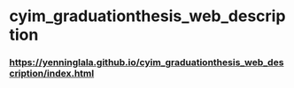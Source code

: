 # cyim_graduationthesis_web_description
### https://yenninglala.github.io/cyim_graduationthesis_web_description/index.html
